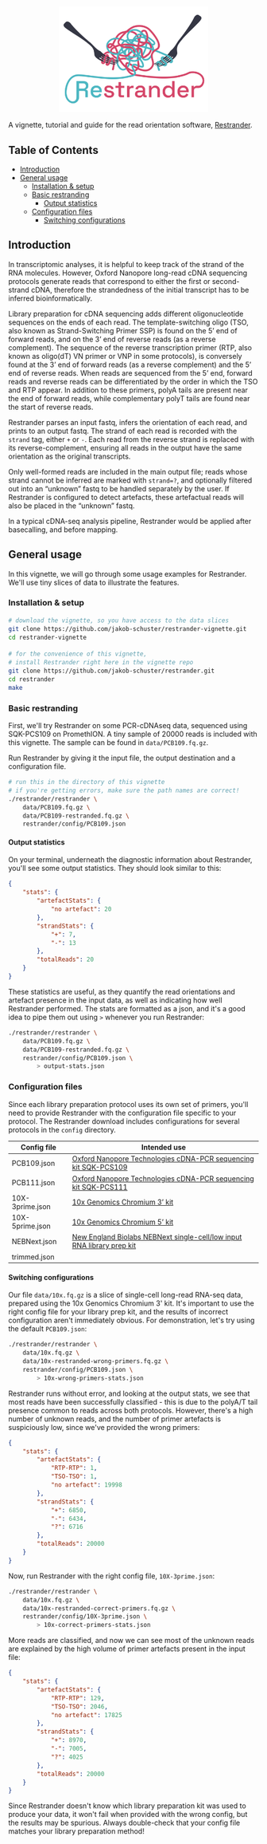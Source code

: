 <p align="center">
    <img src="figures/logo.png" title="Restrander" alt="Restrander" width="300">
</p>

A vignette, tutorial and guide for the read orientation software, [Restrander](https://github.com/jakob-schuster/restrander).

## Table of Contents

- [Introduction](#introduction)
- [General usage](#general-usage)
    - [Installation & setup](#installation--setup)
    - [Basic restranding](#basic-restranding)
        - [Output statistics](#output-statistics)
    - [Configuration files](#configuration-files)
        - [Switching configurations](#switching-configurations)

## Introduction

In transcriptomic analyses, it is helpful to keep track of the strand of the RNA molecules. However, Oxford Nanopore long-read cDNA sequencing protocols generate reads that correspond to either the first or second-strand cDNA, therefore the strandedness of the initial transcript has to be inferred bioinformatically.

Library preparation for cDNA sequencing adds different oligonucleotide sequences on the ends of each read. The template-switching oligo (TSO, also known as Strand-Switching Primer SSP) is found on the 5’ end of forward reads, and on the 3’ end of reverse reads (as a reverse complement). The sequence of the reverse transcription primer (RTP, also known as oligo(dT) VN primer or VNP in some protocols), is conversely found at the 3’ end of forward reads (as a reverse complement) and the 5’ end of reverse reads. When reads are sequenced from the 5’ end, forward reads and reverse reads can be differentiated by the order in which the TSO and RTP appear. In addition to these primers, polyA tails are present near the end of forward reads, while complementary polyT tails are found near the start of reverse reads.

Restrander parses an input fastq, infers the orientation of each read, and prints to an output fastq. The strand of each read is recorded with the `strand` tag, either `+` or `-`. Each read from the reverse strand is replaced with its reverse-complement, ensuring all reads in the output have the same orientation as the original transcripts.

Only well-formed reads are included in the main output file; reads whose strand cannot be inferred are marked with `strand=?`, and optionally filtered out into an “unknown” fastq to be handled separately by the user. If Restrander is configured to detect artefacts, these artefactual reads will also be placed in the “unknown” fastq.

In a typical cDNA-seq analysis pipeline, Restrander would be applied after basecalling, and before mapping.

## General usage

In this vignette, we will go through some usage examples for Restrander. We'll use tiny slices of data to illustrate the features.

### Installation & setup

```bash
# download the vignette, so you have access to the data slices
git clone https://github.com/jakob-schuster/restrander-vignette.git
cd restrander-vignette

# for the convenience of this vignette, 
# install Restrander right here in the vignette repo
git clone https://github.com/jakob-schuster/restrander.git
cd restrander
make
```

### Basic restranding

First, we'll try Restrander on some PCR-cDNAseq data, sequenced using SQK-PCS109 on PromethION. A tiny sample of 20000 reads is included with this vignette. The sample can be found in `data/PCB109.fq.gz`.

Run Restrander by giving it the input file, the output destination and a configuration file.

```bash
# run this in the directory of this vignette
# if you're getting errors, make sure the path names are correct!
./restrander/restrander \
    data/PCB109.fq.gz \
    data/PCB109-restranded.fq.gz \
    restrander/config/PCB109.json
```

#### Output statistics

On your terminal, underneath the diagnostic information about Restrander, you'll see some output statistics. They should look similar to this:

```json
{
    "stats": {
        "artefactStats": {
            "no artefact": 20
        },
        "strandStats": {
            "+": 7,
            "-": 13
        },
        "totalReads": 20
    }
}
```

These statistics are useful, as they quantify the read orientations and artefact presence in the input data, as well as indicating how well Restrander performed. The stats are formatted as a json, and it's a good idea to pipe them out using `>` whenever you run Restrander:

```bash
./restrander/restrander \
    data/PCB109.fq.gz \
    data/PCB109-restranded.fq.gz \
    restrander/config/PCB109.json \
        > output-stats.json
```

### Configuration files

Since each library preparation protocol uses its own set of primers, you'll need to provide Restrander with the configuration file specific to your protocol. The Restrander download includes configurations for several protocols in the `config` directory. 

<table>
    <thead>
        <tr>
            <th>Config file</th>
            <th>Intended use</th>
        </tr>
    </thead>
    <tbody>
        <tr>
            <td>PCB109.json</td>
            <td><a href="https://store.nanoporetech.com/cdna-pcr-sequencing-kit.html">Oxford Nanopore Technologies cDNA-PCR sequencing kit SQK-PCS109</a></td>
        </tr>
        <tr>
            <td>PCB111.json</td>
            <td><a href="https://store.nanoporetech.com/productDetail/?id=cdna-pcr-sequencing-kit111">Oxford Nanopore Technologies cDNA-PCR sequencing kit SQK-PCS111</a></td>
        </tr>
        <tr>
            <td>10X-3prime.json</td>
            <td><a href="https://www.10xgenomics.com/support/single-cell-gene-expression/documentation/steps/library-prep/chromium-single-cell-3-reagent-kits-user-guide-v-3-1-chemistry">10x Genomics Chromium 3’ kit</a></td>
        </tr>
        <tr>
            <td>10X-5prime.json</td>
            <td><a href="https://www.10xgenomics.com/support/single-cell-immune-profiling/documentation/steps/library-prep/chromium-single-cell-5-reagent-kits-user-guide-v-2-chemistry-dual-index">10x Genomics Chromium 5’ kit</a></td>
        </tr>
        <tr>
            <td>NEBNext.json</td>
            <td><a href="https://www.nebiolabs.com.au/products/e6420-nebnext-single-cell-low-input-rna-library-prep-kit-for-illumina#Product%20Information">New England Biolabs NEBNext single-cell/low input RNA library prep kit</a></td>
        </tr>
        <tr>
            <td>trimmed.json</td>
            <td></td>
        </tr>
    </tbody>
</table>

#### Switching configurations

Our file `data/10x.fq.gz` is a slice of single-cell long-read RNA-seq data, prepared using the 10x Genomics Chromium 3' kit. It's important to use the right config file for your library prep kit, and the results of incorrect configuration aren't immediately obvious. For demonstration, let's try using the default `PCB109.json`:

```bash
./restrander/restrander \
    data/10x.fq.gz \
    data/10x-restranded-wrong-primers.fq.gz \
    restrander/config/PCB109.json \
        > 10x-wrong-primers-stats.json
```

Restrander runs without error, and looking at the output stats, we see that most reads have been successfully classified - this is due to the polyA/T tail presence common to reads across both protocols. However, there's a high number of unknown reads, and the number of primer artefacts is suspiciously low, since we've provided the wrong primers:

```json
{
    "stats": {
        "artefactStats": {
            "RTP-RTP": 1,
            "TSO-TSO": 1,
            "no artefact": 19998
        },
        "strandStats": {
            "+": 6850,
            "-": 6434,
            "?": 6716
        },
        "totalReads": 20000
    }
}
```

Now, run Restrander with the right config file, `10X-3prime.json`:

```bash
./restrander/restrander \
    data/10x.fq.gz \
    data/10x-restranded-correct-primers.fq.gz \
    restrander/config/10X-3prime.json \
        > 10x-correct-primers-stats.json
```

More reads are classified, and now we can see most of the unknown reads are explained by the high volume of primer artefacts present in the input file:

```json
{
    "stats": {
        "artefactStats": {
            "RTP-RTP": 129,
            "TSO-TSO": 2046,
            "no artefact": 17825
        },
        "strandStats": {
            "+": 8970,
            "-": 7005,
            "?": 4025
        },
        "totalReads": 20000
    }
}
```

Since Restrander doesn't know which library preparation kit was used to produce your data, it won't fail when provided with the wrong config, but the results may be spurious. Always double-check that your config file matches your library preparation method!